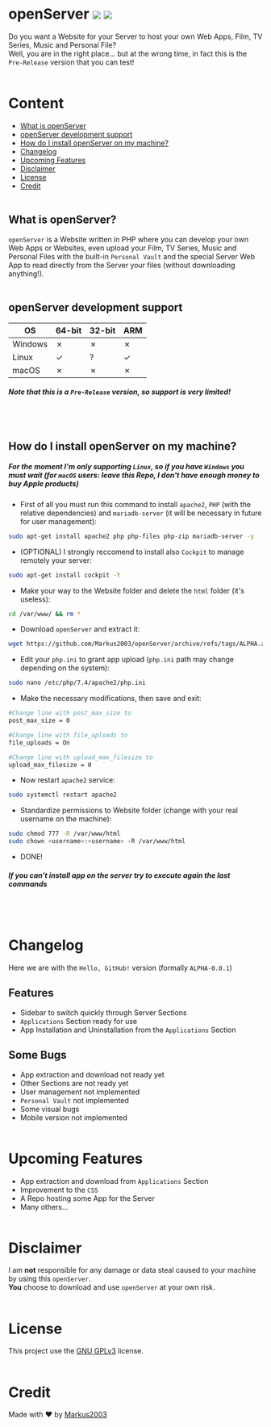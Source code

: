 # openServer ![](https://img.shields.io/github/languages/code-size/Markus2003/openServer?style=for-the-badge) ![](https://img.shields.io/github/license/Markus2003/openserver?style=for-the-badge)
Do you want a Website for your Server to host your own Web Apps, Film, TV Series, Music and Personal File?<br>
Well, you are in the right place... but at the wrong time, in fact this is the `Pre-Release` version that you can test!
<br><br>

# Content
- [What is openServer](#what-is-openserver)
- [openServer development support](#openserver-development-support)
- [How do I install openServer on my machine?](#how-do-i-install-openserver-on-my-machine)
- [Changelog](#changelog)
- [Upcoming Features](#upcoming-features)
- [Disclaimer](#disclaimer)
- [License](#license)
- [Credit](#credit)
<br><br>

## What is openServer?
`openServer` is a Website written in PHP where you can develop your own Web Apps or Websites, even upload your Film, TV Series, Music and Personal Files with the built-in `Personal Vault` and the special Server Web App to read directly from the Server your files (without downloading anything!).
<br><br>

## openServer development support
| OS | 64-bit | 32-bit | ARM |
|----|--------|--------|-----|
| Windows |  ✗  |  ✗  |  ✗  |
| Linux   |  ✓  |  ?   |  ✓  |
| macOS   |  ✗  |  ✗  |  ✗  |
##### Note that this is a `Pre-Release` version, so support is very limited!
<br><br>

## How do I install openServer on my machine?
##### For the moment I'm only supporting `Linux`, so if you have `Windows` you must wait (for `macOS` users: leave this Repo, I don't have enough money to buy Apple products)<br>
- First of all you must run this command to install `apache2`, `PHP` (with the relative dependencies) and `mariadb-server` (it will be necessary in future for user management):
```bash
sudo apt-get install apache2 php php-files php-zip mariadb-server -y
```
- (OPTIONAL) I strongly reccomend to install also `Cockpit` to manage remotely your server:
```bash
sudo apt-get install cockpit -Y
```
- Make your way to the Website folder and delete the `html` folder (it's useless):
```bash
cd /var/www/ && rm *
```
- Download `openServer` and extract it:
```bash
wget https://github.com/Markus2003/openServer/archive/refs/tags/ALPHA.zip && unzip ALPHA.zip && rm main.zip && mv openServer-ALPHA html
```
- Edit your `php.ini` to grant app upload (`php.ini` path may change depending on the system):
```bash
sudo nano /etc/php/7.4/apache2/php.ini
```
- Make the necessary modifications, then save and exit:
```bash
#Change line with post_max_size to
post_max_size = 0

#Change line with file_uploads to
file_uploads = On

#Change line with upload_max_filesize to
upload_max_filesize = 0
```

- Now restart `apache2` service:
```bash
sudo systemctl restart apache2
```

- Standardize permissions to Website folder (change <username> with your real username on the machine):
```bash
sudo chmod 777 -R /var/www/html
sudo chown <username>:<username> -R /var/www/html
```

- DONE!
##### If you can't install app on the server try to execute again the last commands
<br><br>

# Changelog
Here we are with the `Hello, GitHub!` version (formally `ALPHA-0.0.1`)<br>
## Features
- Sidebar to switch quickly through Server Sections
- `Applications` Section ready for use
- App Installation and Uninstallation from the `Applications` Section
## Some Bugs
- App extraction and download not ready yet
- Other Sections are not ready yet
- User management not implemented
- `Personal Vault` not implemented
- Some visual bugs
- Mobile version not implemented
<br><br>

# Upcoming Features
- App extraction and download from `Applications` Section
- Improvement to the `CSS`
- A Repo hosting some App for the Server
- Many others...
<br><br>

# Disclaimer
I am **not** responsible for any damage or data steal caused to your machine by using this `openServer`.<br>
**You** choose to download and use `openServer` at your own risk.
<br><br>

# License
This project use the [GNU GPLv3](LICENSE) license.
<br><br>

# Credit
Made with :heart: by [Markus2003](https://github.com/Markus2003)
